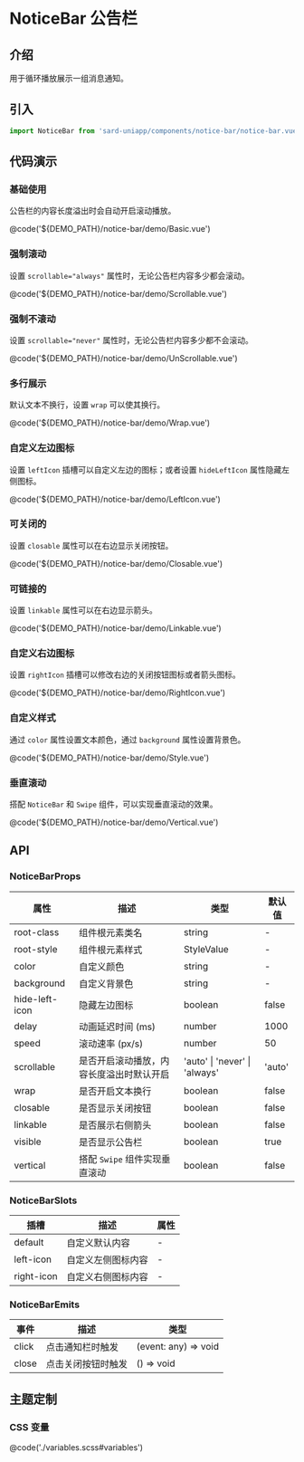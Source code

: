 # NoticeBar 公告栏

## 介绍

用于循环播放展示一组消息通知。

## 引入

```ts
import NoticeBar from 'sard-uniapp/components/notice-bar/notice-bar.vue'
```

## 代码演示

### 基础使用

公告栏的内容长度溢出时会自动开启滚动播放。

@code('${DEMO_PATH}/notice-bar/demo/Basic.vue')

### 强制滚动

设置 `scrollable="always"` 属性时，无论公告栏内容多少都会滚动。

@code('${DEMO_PATH}/notice-bar/demo/Scrollable.vue')

### 强制不滚动

设置 `scrollable="never"` 属性时，无论公告栏内容多少都不会滚动。

@code('${DEMO_PATH}/notice-bar/demo/UnScrollable.vue')

### 多行展示

默认文本不换行，设置 `wrap` 可以使其换行。

@code('${DEMO_PATH}/notice-bar/demo/Wrap.vue')

### 自定义左边图标

设置 `leftIcon` 插槽可以自定义左边的图标；或者设置 `hideLeftIcon` 属性隐藏左侧图标。

@code('${DEMO_PATH}/notice-bar/demo/LeftIcon.vue')

### 可关闭的

设置 `closable` 属性可以在右边显示关闭按钮。

@code('${DEMO_PATH}/notice-bar/demo/Closable.vue')

### 可链接的

设置 `linkable` 属性可以在右边显示箭头。

@code('${DEMO_PATH}/notice-bar/demo/Linkable.vue')

### 自定义右边图标

设置 `rightIcon` 插槽可以修改右边的关闭按钮图标或者箭头图标。

@code('${DEMO_PATH}/notice-bar/demo/RightIcon.vue')

### 自定义样式

通过 `color` 属性设置文本颜色，通过 `background` 属性设置背景色。

@code('${DEMO_PATH}/notice-bar/demo/Style.vue')

### 垂直滚动

搭配 `NoticeBar` 和 `Swipe` 组件，可以实现垂直滚动的效果。

@code('${DEMO_PATH}/notice-bar/demo/Vertical.vue')

## API

### NoticeBarProps

| 属性           | 描述                                     | 类型                          | 默认值 |
| -------------- | ---------------------------------------- | ----------------------------- | ------ |
| root-class     | 组件根元素类名                           | string                        | -      |
| root-style     | 组件根元素样式                           | StyleValue                    | -      |
| color          | 自定义颜色                               | string                        | -      |
| background     | 自定义背景色                             | string                        | -      |
| hide-left-icon | 隐藏左边图标                             | boolean                       | false  |
| delay          | 动画延迟时间 (ms)                        | number                        | 1000   |
| speed          | 滚动速率 (px/s)                          | number                        | 50     |
| scrollable     | 是否开启滚动播放，内容长度溢出时默认开启 | 'auto' \| 'never' \| 'always' | 'auto' |
| wrap           | 是否开启文本换行                         | boolean                       | false  |
| closable       | 是否显示关闭按钮                         | boolean                       | false  |
| linkable       | 是否展示右侧箭头                         | boolean                       | false  |
| visible        | 是否显示公告栏                           | boolean                       | true   |
| vertical       | 搭配 `Swipe` 组件实现垂直滚动            | boolean                       | false  |

### NoticeBarSlots

| 插槽       | 描述               | 属性 |
| ---------- | ------------------ | ---- |
| default    | 自定义默认内容     | -    |
| left-icon  | 自定义左侧图标内容 | -    |
| right-icon | 自定义右侧图标内容 | -    |

### NoticeBarEmits

| 事件  | 描述               | 类型                 |
| ----- | ------------------ | -------------------- |
| click | 点击通知栏时触发   | (event: any) => void |
| close | 点击关闭按钮时触发 | () => void           |

## 主题定制

### CSS 变量

@code('./variables.scss#variables')
